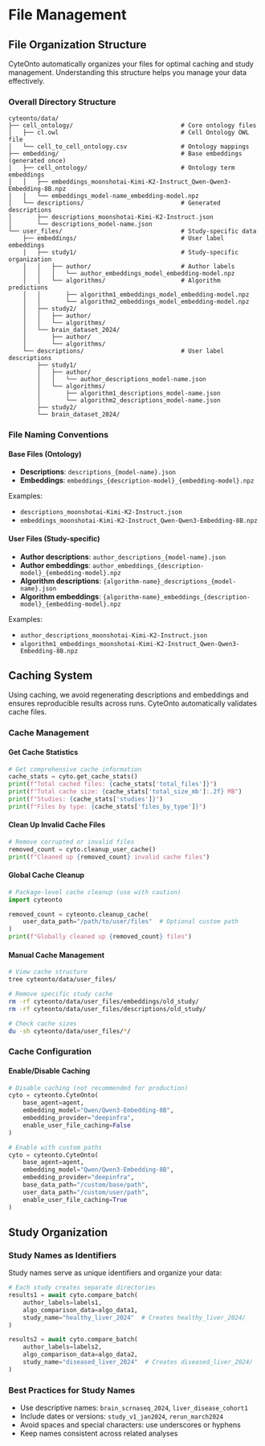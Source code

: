 # File Management

## File Organization Structure

CyteOnto automatically organizes your files for optimal caching and study management. Understanding this structure helps you manage your data effectively.

### Overall Directory Structure

```
cyteonto/data/
├── cell_ontology/                              # Core ontology files
│   ├── cl.owl                                  # Cell Ontology OWL file
│   └── cell_to_cell_ontology.csv               # Ontology mappings
├── embedding/                                  # Base embeddings (generated once)
│   ├── cell_ontology/                          # Ontology term embeddings
│   │   ├── embeddings_moonshotai-Kimi-K2-Instruct_Qwen-Qwen3-Embedding-8B.npz
│   │   └── embeddings_model-name_embedding-model.npz
│   └── descriptions/                           # Generated descriptions
│       ├── descriptions_moonshotai-Kimi-K2-Instruct.json
│       └── descriptions_model-name.json
└── user_files/                                 # Study-specific data
    ├── embeddings/                             # User label embeddings
    │   ├── study1/                             # Study-specific organization
    │   │   ├── author/                         # Author labels
    │   │   │   └── author_embeddings_model_embedding-model.npz
    │   │   └── algorithms/                     # Algorithm predictions
    │   │       ├── algorithm1_embeddings_model_embedding-model.npz
    │   │       └── algorithm2_embeddings_model_embedding-model.npz
    │   ├── study2/
    │   │   ├── author/
    │   │   └── algorithms/
    │   └── brain_dataset_2024/
    │       ├── author/
    │       └── algorithms/
    └── descriptions/                           # User label descriptions
        ├── study1/
        │   ├── author/
        │   │   └── author_descriptions_model-name.json
        │   └── algorithms/
        │       ├── algorithm1_descriptions_model-name.json
        │       └── algorithm2_descriptions_model-name.json
        ├── study2/
        └── brain_dataset_2024/
```

### File Naming Conventions

#### Base Files (Ontology)
- **Descriptions**: `descriptions_{model-name}.json`
- **Embeddings**: `embeddings_{description-model}_{embedding-model}.npz`

Examples:
- `descriptions_moonshotai-Kimi-K2-Instruct.json`
- `embeddings_moonshotai-Kimi-K2-Instruct_Qwen-Qwen3-Embedding-8B.npz`

#### User Files (Study-specific)
- **Author descriptions**: `author_descriptions_{model-name}.json`
- **Author embeddings**: `author_embeddings_{description-model}_{embedding-model}.npz`
- **Algorithm descriptions**: `{algorithm-name}_descriptions_{model-name}.json`
- **Algorithm embeddings**: `{algorithm-name}_embeddings_{description-model}_{embedding-model}.npz`

Examples:
- `author_descriptions_moonshotai-Kimi-K2-Instruct.json`
- `algorithm1_embeddings_moonshotai-Kimi-K2-Instruct_Qwen-Qwen3-Embedding-8B.npz`

## Caching System
Using caching, we avoid regenerating descriptions and embeddings and ensures reproducible results across runs. CyteOnto automatically validates cache files.

### Cache Management

#### Get Cache Statistics
```python
# Get comprehensive cache information
cache_stats = cyto.get_cache_stats()
print(f"Total cached files: {cache_stats['total_files']}")
print(f"Total cache size: {cache_stats['total_size_mb']:.2f} MB")
print(f"Studies: {cache_stats['studies']}")
print(f"Files by type: {cache_stats['files_by_type']}")
```

#### Clean Up Invalid Cache Files
```python
# Remove corrupted or invalid files
removed_count = cyto.cleanup_user_cache()
print(f"Cleaned up {removed_count} invalid cache files")
```

#### Global Cache Cleanup
```python
# Package-level cache cleanup (use with caution)
import cyteonto

removed_count = cyteonto.cleanup_cache(
    user_data_path="/path/to/user/files"  # Optional custom path
)
print(f"Globally cleaned up {removed_count} files")
```

#### Manual Cache Management
```bash
# View cache structure
tree cyteonto/data/user_files/

# Remove specific study cache
rm -rf cyteonto/data/user_files/embeddings/old_study/
rm -rf cyteonto/data/user_files/descriptions/old_study/

# Check cache sizes
du -sh cyteonto/data/user_files/*/
```

### Cache Configuration

#### Enable/Disable Caching
```python
# Disable caching (not recommended for production)
cyto = cyteonto.CyteOnto(
    base_agent=agent,
    embedding_model="Qwen/Qwen3-Embedding-8B",
    embedding_provider="deepinfra",
    enable_user_file_caching=False
)

# Enable with custom paths
cyto = cyteonto.CyteOnto(
    base_agent=agent,
    embedding_model="Qwen/Qwen3-Embedding-8B",
    embedding_provider="deepinfra",
    base_data_path="/custom/base/path",
    user_data_path="/custom/user/path",
    enable_user_file_caching=True
)
```

## Study Organization

### Study Names as Identifiers

Study names serve as unique identifiers and organize your data:
```python
# Each study creates separate directories
results1 = await cyto.compare_batch(
    author_labels=labels1,
    algo_comparison_data=algo_data1,
    study_name="healthy_liver_2024"  # Creates healthy_liver_2024/
)

results2 = await cyto.compare_batch(
    author_labels=labels2,
    algo_comparison_data=algo_data2,
    study_name="diseased_liver_2024"  # Creates diseased_liver_2024/
)
```

### Best Practices for Study Names
- Use descriptive names: `brain_scrnaseq_2024`, `liver_disease_cohort1`
- Include dates or versions: `study_v1_jan2024`, `rerun_march2024`
- Avoid spaces and special characters: use underscores or hyphens
- Keep names consistent across related analyses
